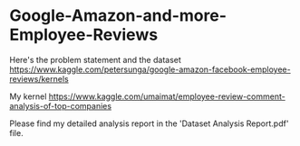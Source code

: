 # Google-Amazon-and-more-Employee-Reviews

Here's the problem statement and the dataset
https://www.kaggle.com/petersunga/google-amazon-facebook-employee-reviews/kernels

My kernel
https://www.kaggle.com/umaimat/employee-review-comment-analysis-of-top-companies

Please find my detailed analysis report in the 'Dataset Analysis Report.pdf' file.


